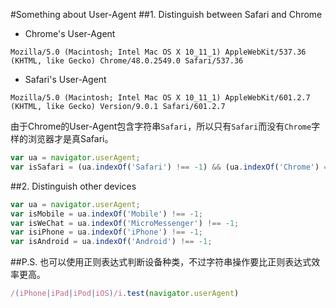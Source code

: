 #Something about User-Agent
##1. Distinguish between Safari and Chrome
- Chrome's User-Agent
```
Mozilla/5.0 (Macintosh; Intel Mac OS X 10_11_1) AppleWebKit/537.36 (KHTML, like Gecko) Chrome/48.0.2549.0 Safari/537.36
```
- Safari's User-Agent
```
Mozilla/5.0 (Macintosh; Intel Mac OS X 10_11_1) AppleWebKit/601.2.7 (KHTML, like Gecko) Version/9.0.1 Safari/601.2.7
```
由于Chrome的User-Agent包含字符串`Safari`，所以只有`Safari`而没有`Chrome`字样的浏览器才是真Safari。
``` javascript
var ua = navigator.userAgent;
var isSafari = (ua.indexOf('Safari') !== -1) && (ua.indexOf('Chrome') === -1);
```

##2. Distinguish other devices
``` javascript
var ua = navigator.userAgent;
var isMobile = ua.indexOf('Mobile') !== -1;
var isWeChat = ua.indexOf('MicroMessenger') !== -1;
var isiPhone = ua.indexOf('iPhone') !== -1;
var isAndroid = ua.indexOf('Android') !== -1;
```

##P.S.
也可以使用正则表达式判断设备种类，不过字符串操作要比正则表达式效率更高。
``` javascript
/(iPhone|iPad|iPod|iOS)/i.test(navigator.userAgent)
```
